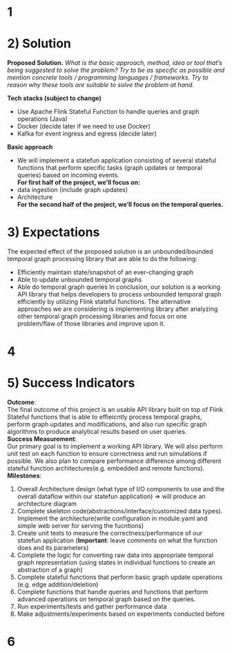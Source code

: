 # 1

# 2) Solution
**Proposed Solution.**
_What is the basic approach, method, idea or tool that’s being suggested to solve the problem? Try to be as specific as possible and mention concrete tools / programming languages / frameworks. Try to reason why these tools are suitable to solve the problem at hand._

**Tech stacks (subject to change)**<br />
- Use Apache Flink Stateful Function to handle queries and graph operations (Java)<br />
- Docker (decide later if we need to use Docker)<br />
- Kafka for event ingress and egress (decide later)<br />

**Basic approach**<br />
- We will implement a statefun application consisting of several stateful functions that perform specific tasks (graph updates or temporal queries) based on incoming events.<br />
**For first half of the project, we’ll focus on:<br />**
- data ingestion (include graph updates)<br />
- Architecture<br />
**For the second half of the project, we’ll focus on the temporal queries.<br />**
# 3) Expectations

The expected effect of the proposed solution is an unbounded/bounded temporal graph processing library that are able to do the following:
- Efficiently maintain state/snapshot of an ever-changing graph
- Able to update unbounded temporal graphs
- Able do temporal graph queries
In conclusion, our solution is a working API library that helps developers to process unbounded temporal graph efficiently by utilizing Flink stateful functions.
The alternative approaches we are considering is implementing library after analyzing other temporal graph processing libraries and focus on one problem/flaw of those libraries and improve upon it.

# 4

# 5) Success Indicators  
__Outcome__:  
The final outcome of this project is an usable API library built on top of Flink Stateful functions that is able to effieicntly process temporal graphs, perform graph updates and modifications, and also run specific graph algorithms to produce analytical results based on user queries.  
__Success Measurement__:  
Our primary goal is to implement a working API library. We will also perform unit test on each function to ensure correctness and run simulations if possible. We also plan to compare performance difference among different stateful function architectures(e.g. embedded and remote functions).   
__Milestones__:  
1. Overall Architecture design (what type of I/O components to use and the overall dataflow within our statefun application) => will produce an architecture diagram
2. Complete skeleton code(abstractions/interface/customized data types). Implement the architecture(write configuration in module.yaml and simple web server for serving the fucntions)
3. Create unit tests to measure the correctness/performance of our statefun application (__Important__: leave comments on what the function does and its parameters)
4. Complete the logic for converting raw data into appropriate temporal graph representation (using states in individual functions to create an abstraction of a graph)
5. Complete stateful functions that perform basic graph update operations (e.g. edge addition/deletion)
6. Complete functions that handle queries and functions that perform advanced operations on temporal graph based on the queries.
7. Run experiments/tests and gather performance data
8. Make adjustments/experiments based on experiments conducted before
# 6
